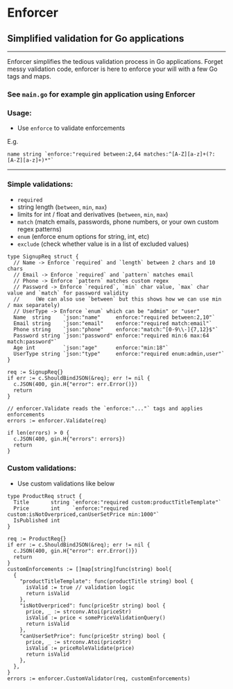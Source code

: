 # Enforcer
## Simplified validation for Go applications

---

<WIP>

Enforcer simplifies the tedious validation process in Go applications. Forget messy validation code, enforcer is here to enforce your will with a few Go tags and maps.


### See `main.go` for example gin application using Enforcer

### Usage:
- Use ``enforce`` to validate enforcements

E.g. 
```
name string `enforce:"required between:2,64 matches:^[A-Z][a-z]+(?: [A-Z][a-z]+)*"`
```  

---

### Simple validations:
- `required`
- string length (`between`, `min`, `max`)
- limits for int / float and derivatives (`between`, `min`, `max`)
- `match` (match emails, passwords, phone numbers, or your own custom regex patterns)
- `enum` (enforce enum options for string, int, etc)
- `exclude` (check whether value is in a list of excluded values)

```
type SignupReq struct {
  // Name -> Enforce `required` and `length` between 2 chars and 10 chars
  // Email -> Enforce `required` and `pattern` matches email
  // Phone -> Enforce `pattern` matches custom regex
  // Password -> Enforce `required`, `min` char value, `max` char value and `match` for password validity
  //     (We can also use `between` but this shows how we can use min / max separately)
  // UserType -> Enforce `enum` which can be "admin" or "user"
  Name  string    `json:"name"     enforce:"required between:2,10"`
  Email string    `json:"email"    enforce:"required match:email"`
  Phone string    `json:"phone"    enforce:"match:^[0-9\\-]{7,12}$"`
  Password string `json:"password" enforce:"required min:6 max:64 match:password"`
  Age int         `json:"age"      enforce:"min:18"`
  UserType string `json:"type"     enforce:"required enum:admin,user"`
}
```

```
req := SignupReq{}
if err := c.ShouldBindJSON(&req); err != nil {
  c.JSON(400, gin.H{"error": err.Error()})
  return
}

// enforcer.Validate reads the `enforce:"..."` tags and applies enforcements
errors := enforcer.Validate(req)

if len(errors) > 0 {
  c.JSON(400, gin.H{"errors": errors})
  return
}
```

### Custom validations:
- Use custom validations like below

```
type ProductReq struct {
  Title       string `enforce:"required custom:productTitleTemplate"`
  Price       int    `enforce:"required custom:isNotOverpriced,canUserSetPrice min:1000"`
  IsPublished int
}	
```

```
req := ProductReq{}
if err := c.ShouldBindJSON(&req); err != nil {
  c.JSON(400, gin.H{"error": err.Error()})
  return
}
customEnforcements := []map[string]func(string) bool{
  {
    "productTitleTemplate": func(productTitle string) bool {
      isValid := true // validation logic
      return isValid
    },
    "isNotOverpriced": func(priceStr string) bool {
      price, _ := strconv.Atoi(priceStr)
      isValid := price < somePriceValidationQuery()
      return isValid
    },
    "canUserSetPrice": func(priceStr string) bool {
      price, _ := strconv.Atoi(priceStr)
      isValid := priceRoleValidate(price)
      return isValid
    },
  },
}
errors := enforcer.CustomValidator(req, customEnforcements)
```
